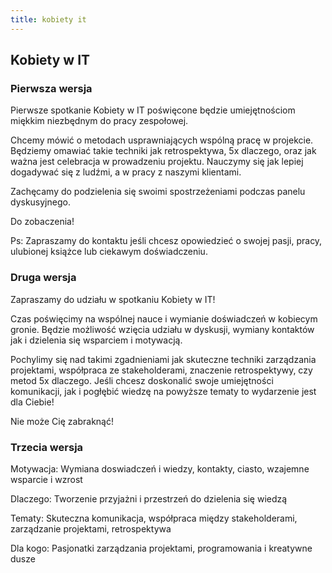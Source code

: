 ```yaml
---
title: kobiety it
---
```

## Kobiety w IT

### Pierwsza wersja

Pierwsze spotkanie Kobiety w IT poświęcone będzie umiejętnościom miękkim niezbędnym do pracy zespołowej.

Chcemy mówić o metodach usprawniających wspólną pracę w projekcie.
Będziemy omawiać takie techniki jak retrospektywa, 5x dlaczego, oraz jak ważna jest celebracja w prowadzeniu projektu.
Nauczymy się jak lepiej dogadywać się z ludźmi, a w pracy z naszymi klientami.

Zachęcamy do podzielenia się swoimi spostrzeżeniami podczas panelu dyskusyjnego.

Do zobaczenia!

Ps: Zapraszamy do kontaktu jeśli chcesz opowiedzieć o swojej pasji, pracy, ulubionej książce lub ciekawym doświadczeniu.


### Druga wersja

Zapraszamy do udziału w spotkaniu Kobiety w IT!

Czas poświęcimy na wspólnej nauce i wymianie doświadczeń w kobiecym gronie.
Będzie możliwość wzięcia udziału w dyskusji, wymiany kontaktów jak i dzielenia się
wsparciem i motywacją.

Pochylimy się nad takimi zgadnieniami jak skuteczne techniki zarządzania projektami,
współpraca ze stakeholderami, znaczenie retrospektywy, czy metod 5x dlaczego.
Jeśli chcesz doskonalić swoje umiejętności komunikacji, jak i pogłębić wiedzę na powyższe tematy to wydarzenie jest dla Ciebie!

Nie może Cię zabraknąć!

### Trzecia wersja

Motywacja: Wymiana doswiadczeń i wiedzy, kontakty, ciasto, wzajemne wsparcie i wzrost

Dlaczego: Tworzenie przyjażni i przestrzeń do dzielenia się wiedzą

Tematy: Skuteczna komunikacja, współpraca między stakeholderami, zarządzanie projektami, retrospektywa 

Dla kogo: Pasjonatki zarządzania projektami, programowania i kreatywne dusze


